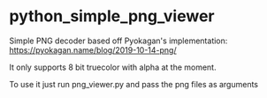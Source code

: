 # python_simple_png_viewer

Simple PNG decoder based off Pyokagan's implementation: <https://pyokagan.name/blog/2019-10-14-png/>

It only supports 8 bit truecolor with alpha at the moment.

To use it just run png_viewer.py and pass the png files as arguments
